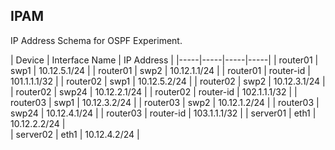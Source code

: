 IPAM
----

IP Address Schema for OSPF Experiment.

| Device | Interface Name | IP Address | 
|-----|-----|-----|-----|
| router01 | swp1   | 10.12.5.1/24 | 
| router01 | swp2   | 10.12.1.1/24 | 
| router01 | router-id   | 101.1.1.1/32 | 
| router02 | swp1   | 10.12.5.2/24 | 
| router02 | swp2   | 10.12.3.1/24 | 
| router02 | swp24   | 10.12.2.1/24 | 
| router02 | router-id   | 102.1.1.1/32 | 
| router03 | swp1   | 10.12.3.2/24 | 
| router03 | swp2   | 10.12.1.2/24 | 
| router03 | swp24   | 10.12.4.1/24 | 
| router03 | router-id   | 103.1.1.1/32 | 
| server01 | eth1  |  10.12.2.2/24 |  
| server02 | eth1  |  10.12.4.2/24  | 
